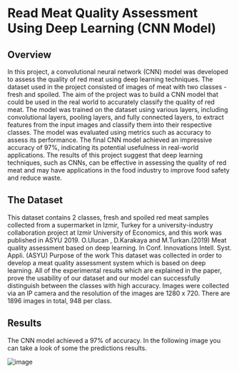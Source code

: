 # Read Meat Quality Assessment Using Deep Learning (CNN Model)

## Overview
In this project, a convolutional neural network (CNN) model was developed to assess the quality of red meat using deep learning techniques. The dataset used in the project consisted of images of meat with two classes - fresh and spoiled. The aim of the project was to build a CNN model that could be used in the real world to accurately classify the quality of red meat.
The model was trained on the dataset using various layers, including convolutional layers, pooling layers, and fully connected layers, to extract features from the input images and classify them into their respective classes. The model was evaluated using metrics such as accuracy to assess its performance.
The final CNN model achieved an impressive accuracy of 97%, indicating its potential usefulness in real-world applications. The results of this project suggest that deep learning techniques, such as CNNs, can be effective in assessing the quality of red meat and may have applications in the food industry to improve food safety and reduce waste.

## The Dataset
This dataset contains 2 classes, fresh and spoiled red meat samples collected from a supermarket in Izmir, Turkey for a university-industry collaboration project at Izmir University of Economics, and this work was published in ASYU 2019.
O.Ulucan , D.Karakaya and M.Turkan.(2019) Meat quality assessment based on deep learning. In Conf. Innovations Intell. Syst. Appli. (ASYU) Purpose of the work
This dataset was collected in order to develop a meat quality assessment system which is based on deep learning. All of the experimental results which are explained in the paper, prove the usability of our dataset and our model can successfully distinguish between the classes with high accuracy.
Images were collected via an IP camera and the resolution of the images are 1280 x 720. There are 1896 images in total, 948 per class.

## Results
The CNN model achieved a 97% of accuracy. In the following image you can take a look of some the predictions results.

![image](https://user-images.githubusercontent.com/129581165/236624853-13b49237-1ad8-4d16-98d9-978db142efe6.png)




